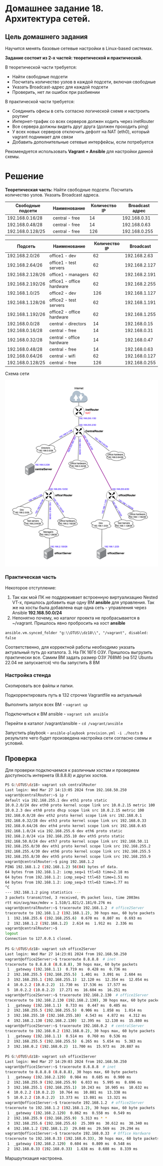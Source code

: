 # Домашнее задание 18. Архитектура сетей.

## Цель домашнего задания

Научится менять базовые сетевые настройки в Linux-based системах.

**Задание состоит из 2-х частей: теоретической и практической.**

В теоретической части требуется:

- Найти свободные подсети
- Посчитать количество узлов в каждой подсети, включая свободные
- Указать Broadcast-адрес для каждой подсети
- Проверить, нет ли ошибок при разбиении

В практической части требуется:

- Соединить офисы в сеть согласно логической схеме и настроить роутинг
- Интернет-трафик со всех серверов должен ходить через inetRouter
- Все сервера должны видеть друг друга (должен проходить ping)
- У всех новых серверов отключить дефолт на NAT (eth0), который vagrant поднимает для связи
- Добавить дополнительные сетевые интерфейсы, если потребуется

Рекомендуется использовать **Vagrant + Ansible** для настройки данной схемы.

# Решение

**Теоретическая часть:** Найти свободные подсети. Посчитать количество узлов. Указать Broadcast адреса.

| Свободные подсети | Наименование  | Количество IP | Broadcast адрес |
| --- | --- | --- | --- |
| 192.168.0.16/28 | central - free | 14 | 192.168.0.31 |
| 192.168.0.48/28 | central - free | 14 | 192.168.0.63 |
| 192.168.0.128/25 | central - free | 126 | 192.168.0.255 |

| Подсеть | Наименование  | Количество IP | Broadcast  |
| --- | --- | --- | --- |
| 192.168.2.0/26 | office1 - dev | 62 | 192.168.2.63 |
| 192.168.2.64/26 | office1 - test servers | 62 | 192.168.2.127 |
| 192.168.2.128/26 | office1 - managers | 62 | 192.168.2.191 |
| 192.168.2.192/26 | office1 - office hardware | 62 | 192.168.2.255 |
| 192.168.1.0/25 | office2 - dev | 126 | 192.168.1.127 |
| 192.168.1.128/26 | office2 - test servers | 62 | 192.168.1.191 |
| 192.168.1.192/26 | office2 - office hardware | 62 | 192.168.1.255 |
| 192.168.0.0/28 | central - directors | 14 | 192.168.0.15 |
| 192.168.0.16/28 | central - free | 14 | 192.168.0.31 |
| 192.168.0.32/28 | central - office hardware | 14 | 192.168.0.47 |
| 192.168.0.48/28 | central - free | 14 | 192.168.0.63 |
| 192.168.0.64/26 | central - wifi | 62 | 192.168.0.127 |
| 192.168.0.128/25 | central - free | 126 | 192.168.0.255 |

Схема сети

![Untitled](net.png)

### Практическая часть

Некоторое отступление:

1. Так как мой ПК не поддерживает встроенную виртуализацию Nested VT-x, пришлось добавить еще одну ВМ **ansible** для управления. Так же на хосты была добавлена еще одна сеть - управления через Ansible **192.168.50.0/24**
2. Непонятно почему, но каталог проекта не пробрасывается в ~/vagrant. Пришлось явно пробросить на хост **ansible**

`ansible.vm.synced_folder "g:\\OTUS\\dz18\\", "/vagrant", disabled: false`

Соответственно, для корректной работы необходимо указать актуальный путь до каталога.
3. На ПК 16Гб ОЗУ. Пришлось выгрузить практически все. Самим ВМ задать размер ОЗУ 768Мб (на 512 Ubuntu 22.04 не запускается) что бы запустить 8 ВМ

### Настройка стенда

Скопировать все файлы и папки.

Подкорректировать путь в 132 строчке Vagrantfile на актуальный

Выполнить запуск всех ВМ - `vagrant up`

Подключиться к ВМ ansible - `vagrant ssh ansible`

Перейти в каталог /vagrant/ansible - `cd /vagrant/ansible`

Запустить playbook - `ansible-playbook provision.yml -i ./hosts` в результате чего будет произведена настройка сети согласно схемы и условий.

## Проверка

Для проверки подключаемся к различным хостам и проверяем доступность интернета (8.8.8.8) и других хостов.

```bash
PS G:\OTUS\dz18> vagrant ssh centralRouter
Last login: Wed Mar 27 14:13:05 2024 from 192.168.50.250
vagrant@centralRouter:~$ ip r
default via 192.168.255.1 dev eth1 proto static
10.0.2.0/24 dev eth0 proto kernel scope link src 10.0.2.15 metric 100
10.0.2.3 dev eth0 proto dhcp scope link src 10.0.2.15 metric 100
192.168.0.0/28 dev eth2 proto kernel scope link src 192.168.0.1
192.168.0.32/28 dev eth3 proto kernel scope link src 192.168.0.33
192.168.0.64/26 dev eth4 proto kernel scope link src 192.168.0.65
192.168.1.0/24 via 192.168.255.6 dev eth6 proto static
192.168.2.0/24 via 192.168.255.10 dev eth5 proto static
192.168.50.0/24 dev eth7 proto kernel scope link src 192.168.50.11
192.168.255.0/30 dev eth1 proto kernel scope link src 192.168.255.2
192.168.255.4/30 dev eth6 proto kernel scope link src 192.168.255.5
192.168.255.8/30 dev eth5 proto kernel scope link src 192.168.255.9
vagrant@centralRouter:~$ ping 192.168.1.2
PING 192.168.1.2 (192.168.1.2) 56(84) bytes of data.
64 bytes from 192.168.1.2: icmp_seq=1 ttl=63 time=2.18 ms
64 bytes from 192.168.1.2: icmp_seq=2 ttl=63 time=1.51 ms
64 bytes from 192.168.1.2: icmp_seq=3 ttl=63 time=1.77 ms
^C
--- 192.168.1.2 ping statistics ---
3 packets transmitted, 3 received, 0% packet loss, time 2003ms
rtt min/avg/max/mdev = 1.510/1.821/2.181/0.276 ms
vagrant@centralRouter:~$ traceroute 192.168.1.2  # office2Server
traceroute to 192.168.1.2 (192.168.1.2), 30 hops max, 60 byte packets
 1  192.168.255.6 (192.168.255.6)  0.670 ms  0.807 ms  0.693 ms
 2  192.168.1.2 (192.168.1.2)  2.614 ms  1.912 ms  2.336 ms
vagrant@centralRouter:~$
logout
Connection to 127.0.0.1 closed.

PS G:\OTUS\dz18> vagrant ssh office2Server
Last login: Wed Mar 27 14:23:01 2024 from 192.168.50.250
vagrant@office2Server:~$ traceroute 8.8.8.8  # inet
traceroute to 8.8.8.8 (8.8.8.8), 30 hops max, 60 byte packets
 1  _gateway (192.168.1.1)  0.719 ms  0.428 ms  0.736 ms
 2  192.168.255.5 (192.168.255.5)  1.401 ms  3.091 ms  2.604 ms
 3  192.168.255.1 (192.168.255.1)  12.120 ms  12.354 ms  12.054 ms
 4  10.0.2.2 (10.0.2.2)  11.730 ms  17.536 ms  17.577 ms
 5  10.0.2.2 (10.0.2.2)  17.271 ms  16.604 ms  16.251 ms
vagrant@office2Server:~$ traceroute 192.168.2.130  # office1Server
traceroute to 192.168.2.130 (192.168.2.130), 30 hops max, 60 byte packets
 1  _gateway (192.168.1.1)  0.733 ms  0.447 ms  0.485 ms
 2  192.168.255.5 (192.168.255.5)  0.906 ms  1.858 ms  1.014 ms
 3  192.168.255.10 (192.168.255.10)  4.543 ms  4.872 ms  4.312 ms
 4  192.168.2.130 (192.168.2.130)  12.395 ms  12.130 ms  15.880 ms
vagrant@office2Server:~$ traceroute 192.168.0.2  # centralServer
traceroute to 192.168.0.2 (192.168.0.2), 30 hops max, 60 byte packets
 1  _gateway (192.168.1.1)  0.514 ms  0.760 ms  0.536 ms
 2  192.168.255.5 (192.168.255.5)  6.265 ms  5.654 ms  5.383 ms
 3  192.168.0.2 (192.168.0.2)  11.700 ms  15.973 ms  20.887 ms

PS G:\OTUS\dz18> vagrant ssh office1Server
Last login: Wed Mar 27 14:29:03 2024 from 192.168.50.250
vagrant@office1Server:~$ traceroute 8.8.8.8  # inet
traceroute to 8.8.8.8 (8.8.8.8), 30 hops max, 60 byte packets
 1  _gateway (192.168.2.129)  0.984 ms  0.685 ms  0.900 ms
 2  192.168.255.9 (192.168.255.9)  6.033 ms  5.995 ms  8.696 ms
 3  192.168.255.1 (192.168.255.1)  10.243 ms  10.905 ms  10.632 ms
 4  10.0.2.2 (10.0.2.2)  10.764 ms  10.881 ms  13.338 ms
 5  10.0.2.2 (10.0.2.2)  13.373 ms  13.081 ms  13.321 ms
vagrant@office1Server:~$ traceroute 192.168.1.2  # office2Server
traceroute to 192.168.1.2 (192.168.1.2), 30 hops max, 60 byte packets
 1  _gateway (192.168.2.129)  0.862 ms  0.558 ms  0.549 ms
 2  192.168.255.9 (192.168.255.9)  5.313 ms * *
 3  192.168.255.6 (192.168.255.6)  25.309 ms  30.612 ms  30.340 ms
 4  192.168.1.2 (192.168.1.2)  29.848 ms  29.569 ms  29.294 ms
vagrant@office1Server:~$ traceroute 192.168.0.33  # Office Hardware
traceroute to 192.168.0.33 (192.168.0.33), 30 hops max, 60 byte packets
 1  _gateway (192.168.2.129)  0.604 ms  0.809 ms  0.548 ms
 2  192.168.0.33 (192.168.0.33)  1.638 ms  8.608 ms  8.339 ms
```

Маршрутизация настроена.
